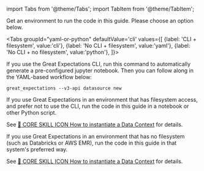 import Tabs from '@theme/Tabs';
import TabItem from '@theme/TabItem';

Get an environment to run the code in this guide. Please choose an option below.

<Tabs
  groupId="yaml-or-python"
  defaultValue='cli'
  values={[
  {label: 'CLI + filesystem', value:'cli'},
  {label: 'No CLI + filesystem', value:'yaml'},
  {label: 'No CLI + no filesystem', value:'python'},
  ]}>
  <TabItem value="cli">

If you use the Great Expectations CLI, run this command to automatically generate a pre-configured jupyter notebook. Then you can follow along in the YAML-based workflow below:

```console
great_expectations --v3-api datasource new
```

</TabItem>
<TabItem value="yaml">

If you use Great Expectations in an environment that has filesystem access, and prefer not to use the CLI, run the code in this guide in a notebook or other Python script.

See [🍏 CORE SKILL ICON How to instantiate a Data Context](#) for details.

</TabItem>
<TabItem value="python">

If you use Great Expectations in an environment that has no filesystem (such as Databricks or AWS EMR), run the code in this guide in that system's preferred way.

See [🍏 CORE SKILL ICON How to instantiate a Data Context](#) for details.

</TabItem>

</Tabs>
